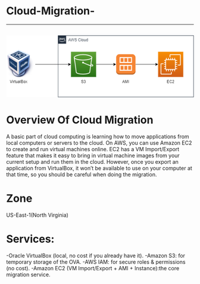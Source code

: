 # Cloud-Migration-

---
![alt text](image-1.png)
---

# Overview Of Cloud Migration
A basic part of cloud computing is learning how to move applications from local computers or servers to the cloud. On AWS, you can use Amazon EC2 to create and run virtual machines online. EC2 has a VM Import/Export feature that makes it easy to bring in virtual machine images from your current setup and run them in the cloud. However, once you export an application from VirtualBox, it won’t be available to use on your computer at that time, so you should be careful when doing the migration.

# Zone
US-East-1(North Virginia)

# Services:
-Oracle VirtualBox (local, no cost if you already have it).
-Amazon S3: for temporary storage of the OVA.
-AWS IAM: for secure roles & permissions (no cost).
-Amazon EC2 (VM Import/Export + AMI + Instance):the core migration service.